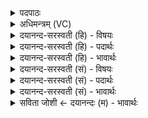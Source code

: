 <details><summary>पदपाठः</summary>

इन्द्र॑। आ। या॒हि॒। तूतु॑जानः। उप॑। ब्रह्मा॑णि। ह॒रि॒व॒ इति॑ हरिऽवः। सु॒ते। द॒धि॒ष्व॒। नः॒॑। चनः॑। ८९।
</details>

<details><summary>अधिमन्त्रम् (VC)</summary>

- इन्द्रो देवता
- मधुच्छन्दा ऋषिः
- गायत्री
- षड्जः
</details>

<details><summary>दयानन्द-सरस्वती (हि) - विषयः</summary>

फिर उसी विषय को अगले मन्त्र में कहा है ॥
</details>

<details><summary>दयानन्द-सरस्वती (हि) - पदार्थः</summary>

पदार्थान्वयभाषाः -  हे (हरिवः) अच्छे उत्तम घोड़ोंवाले (इन्द्र) विद्या और ऐश्वर्य के बढ़ानेहारे विद्वन् ! आप (उपायाहि) निकट आइये (तूतुजानः) शीघ्र कार्य्यकारी होके (नः) हमारे लिये (सुते) उत्पन्न हुए व्यवहार में (ब्रह्माणि) धर्मयुक्त कर्म से प्राप्त होने योग्य धन और (चनः) भोग के योग्य अन्न को (दधिष्व) धारण कीजिये ॥८९ ॥
</details>

<details><summary>दयानन्द-सरस्वती (हि) - भावार्थः</summary>

भावार्थभाषाः -  विद्या और धर्म बढ़ाने के लिए किसी को आलस्य न करना चाहिये ॥८९ ॥
</details>

<details><summary>दयानन्द-सरस्वती (सं) - विषयः</summary>

पुनस्तमेव विषयमाह ॥
</details>

<details><summary>दयानन्द-सरस्वती (सं) - पदार्थः</summary>

पदार्थान्वयभाषाः -  हे हरिव इन्द्र ! त्वमुपायाहि तूतुजानो नः सुते ब्रह्माणि चनश्च दधिष्व ॥८९ ॥
</details>

<details><summary>दयानन्द-सरस्वती (सं) - भावार्थः</summary>

भावार्थभाषाः -  विद्याधर्मवृद्धये केनाप्यालस्यं न कार्यम् ॥८९ ॥
</details>

<details><summary>सविता जोशी ← दयानन्दः (म) - भावार्थः</summary>

भावार्थभाषाः -  विद्या व धर्म वाढविण्यासाठी कुणीही आळस करता कामा नये.
</details>